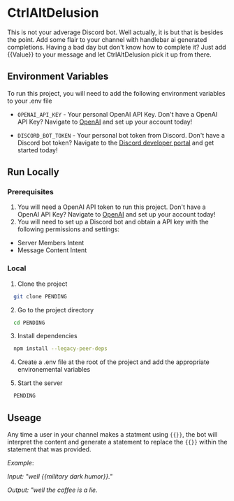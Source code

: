 
# CtrlAltDelusion

This is not your adverage Discord bot. Well actually, it is but that is besides the point. Add some flair to your channel with handlebar ai generated completions. Having a bad day but don't know how to complete it? Just add {{Value}} to your message and let CtrlAltDelusion pick it up from there.


## Environment Variables

To run this project, you will need to add the following environment variables to your .env file

- `OPENAI_API_KEY` - Your personal OpenAI API Key. Don't have a OpenAI API Key? Navigate to [OpenAI](https://platform.openai.com/) and set up your account today!

- `DISCORD_BOT_TOKEN` - Your personal bot token from Discord. Don't have a Discord bot token? Navigate to the [Discord developer portal](https://discord.com/developers) and get started today!



## Run Locally


### Prerequisites 
1. You will need a OpenAI API token to run this project. Don't have a OpenAI API Key? Navigate to [OpenAI](https://platform.openai.com/) and set up your account today!
2. You will need to set up a Discord bot and obtain a API key with the following permissions and settings:
- Server Members Intent
- Message Content Intent

### Local

1. Clone the project

```bash
  git clone PENDING
```

2. Go to the project directory

```bash
  cd PENDING
```

3. Install dependencies

```bash
  npm install --legacy-peer-deps
```

4. Create a .env file at the root of the project and add the appropriate environemental variables


5. Start the server

```bash
  PENDING
```

## Useage

Any time a user in your channel makes a statment using `{{}}`, the bot will interpret the content and generate a statement to replace the `{{}}` within the statement that was provided.

_Example_:

_Input: "well {{military dark humor}}."_

_Output: "well the coffee is a lie._